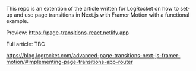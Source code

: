 This repo is an extention of the article written for LogRocket on how to set-up and use page transitions in Next.js with Framer Motion with a functional example.

Preview: https://page-transitions-react.netlify.app

Full article: TBC

https://blog.logrocket.com/advanced-page-transitions-next-js-framer-motion/#implementing-page-transitions-app-router
